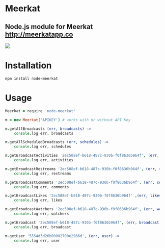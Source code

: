 # Meerkat
## Node.js module for Meerkat http://meerkatapp.co
<a href="https://nodei.co/npm/node-meerkat/"><img src="https://nodei.co/npm/node-meerkat.png?downloads=true&downloadRank=true&stars=true"></a>

# Installation
`npm install node-meerkat`

# Usage

```coffeescript
Meerkat = require 'node-meerkat'

m = new Meerkat('APIKEY') # works with or without API Key

m.getAllBroadcasts (err, broadcasts) ->
	console.log err, broadcasts

m.getAllScheduledBroadcasts (err, schedules) ->
	console.log err, schedules

m.getBroadcastActivities '2ec508ef-b618-487c-930b-f0f8636b964f', (err, activities) ->
	console.log err, activities

m.getBroadcastRestreams '2ec508ef-b618-487c-930b-f0f8636b964f', (err, restreams) ->
	console.log err, restreams

m.getBroadcastComments '2ec508ef-b618-487c-930b-f0f8636b964f', (err, comments) ->
	console.log err, comments

m.getBroadcastLikes '2ec508ef-b618-487c-930b-f0f8636b964f' ,(err, likes) ->
	console.log err, likes

m.getBroadcastWatchers '2ec508ef-b618-487c-930b-f0f8636b964f', (err, watchers) ->
	console.log err, watchers

m.getBroadcast '2ec508ef-b618-487c-930b-f0f8636b964f', (err, broadcast) ->
	console.log err, broadcast

m.getUser '5564d3d26b00002700e2966d', (err, user) ->
	console.log err, user
```

